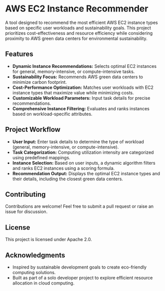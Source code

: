# AWS EC2 Instance Recommender

A tool designed to recommend the most efficient AWS EC2 instance types based on specific user workloads and sustainability goals. This project prioritizes cost-effectiveness and resource efficiency while considering proximity to AWS green data centers for environmental sustainability.

## Features
- **Dynamic Instance Recommendations:** Selects optimal EC2 instances for general, memory-intensive, or compute-intensive tasks.
- **Sustainability Focus:** Recommends AWS green data centers to minimize carbon footprint.
- **Cost-Performance Optimization:** Matches user workloads with EC2 instance types that maximize value while minimizing costs.
- **Customizable Workload Parameters:** Input task details for precise recommendations.
- **Comprehensive Instance Filtering:** Evaluates and ranks instances based on workload-specific attributes.

## Project Workflow
- **User Input:** Enter task details to determine the type of workload (general, memory-intensive, or compute-intensive).
- **Task Categorization:** Computing utilization intensity are categorized using predefined mappings.
- **Instance Selection:** Based on user inputs, a dynamic algorithm filters and ranks EC2 instances using a scoring formula.
- **Recommendation Output:** Displays the optimal EC2 instance types and their details, including the closest green data centers.

## Contributing
Contributions are welcome! Feel free to submit a pull request or raise an issue for discussion.

## License
This project is licensed under Apache 2.0.

## Acknowledgments
- Inspired by sustainable development goals to create eco-friendly computing solutions.
- Built as part of a solo developer project to explore efficient resource allocation in cloud computing.
